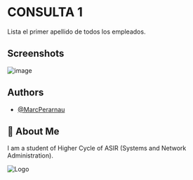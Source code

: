 # CONSULTA 1

Lista el primer apellido de todos los empleados.

## Screenshots

![image](https://github.com/MarcPerarnau/MYSQL/assets/151735878/91f10ec2-c98d-49a3-9883-9c2ae33464d8)

## Authors

- [@MarcPerarnau](https://github.com/MarcPerarnau)


## 🚀 About Me
I am a student of Higher Cycle of ASIR (Systems and Network Administration).


![Logo](https://github.com/MarcPerarnau/MV/assets/151735878/dbd36d50-971f-4147-8b66-0c489954895e)


